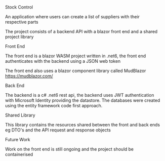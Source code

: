 Stock Control

An application where users can create a list of suppliers with their respective parts

The project consists of a backend API with a blazor front end and a shared project library

Front End

The front end is a blazor WASM project written in .net6, the front end authenticates with the backend using a JSON web token

The front end also uses a blazor component library called MudBlazor https://mudblazor.com/

Back End

The backend is a c# .net6 rest api, the backend uses JWT authentication with Microsoft Identity providing the datastore. The databases were created using the entity framework code first approach.

Shared Library

This library contains the resources shared between the front and back ends eg DTO's and the API request and response objects

Future Work

Work on the front end is still ongoing and the project should be containerised
